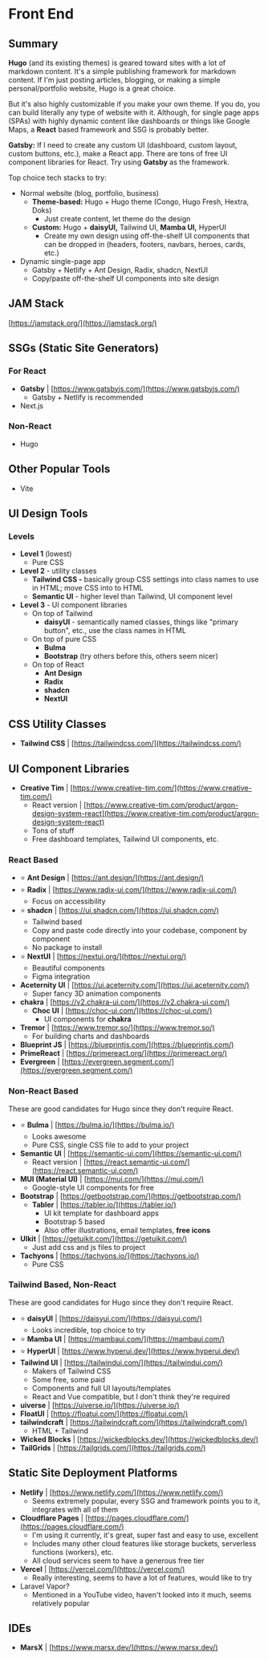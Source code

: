 # Front End

## Summary

**Hugo** (and its existing themes) is geared toward sites with a lot of markdown content. It's a simple publishing framework for markdown content. If I'm just posting articles, blogging, or making a simple personal/portfolio website, Hugo is a great choice.

But it's also highly customizable if you make your own theme. If you do, you can build literally any type of website with it. Although, for single page apps (SPAs) with highly dynamic content like dashboards or things like Google Maps, a **React** based framework and SSG is probably better.

**Gatsby:** If I need to create any custom UI (dashboard, custom layout, custom buttons, etc.), make a React app. There are tons of free UI component libraries for React. Try using **Gatsby** as the framework.

Top choice tech stacks to try:

* Normal website (blog, portfolio, business)
  * **Theme-based:** Hugo + Hugo theme (Congo, Hugo Fresh, Hextra, Doks)
    * Just create content, let theme do the design
  * **Custom:** Hugo +  **daisyUI,** Tailwind UI, **Mamba UI,** HyperUI
    * Create my own design using off-the-shelf UI components that can be dropped in (headers, footers, navbars, heroes, cards, etc.)
* Dynamic single-page app
  * Gatsby + Netlify + Ant Design, Radix, shadcn, NextUI
  * Copy/paste off-the-shelf UI components into site design

## JAM Stack

[https://jamstack.org/](https://jamstack.org/)

## SSGs (Static Site Generators)

### For React

* **Gatsby** | [https://www.gatsbyjs.com/](https://www.gatsbyjs.com/)
  * Gatsby + Netlify is recommended
* Next.js

### Non-React

* Hugo

## Other Popular Tools

* Vite

## UI Design Tools

### Levels

* **Level 1** (lowest)
  * Pure CSS
* **Level 2** - utility classes
  * **Tailwind CSS -** basically group CSS settings into class names to use in HTML; move CSS into to HTML
  * **Semantic UI** - higher level than Tailwind, UI component level
* **Level 3** - UI component libraries
  * On top of Tailwind
    * **daisyUI** - semantically named classes, things like "primary button", etc., use the class names in HTML
  * On top of pure CSS
    * **Bulma**
    * **Bootstrap** (try others before this, others seem nicer)
  * On top of React
    * **Ant Design**
    * **Radix**
    * **shadcn**
    * **NextUI**

## CSS Utility Classes

* **Tailwind CSS** | [https://tailwindcss.com/](https://tailwindcss.com/)

## UI Component Libraries

* **Creative Tim** | [https://www.creative-tim.com/](https://www.creative-tim.com/)
  * React version | [https://www.creative-tim.com/product/argon-design-system-react](https://www.creative-tim.com/product/argon-design-system-react)
  * Tons of stuff
  * Free dashboard templates, Tailwind UI components, etc.

### React Based

* :star: **Ant Design** | [https://ant.design/](https://ant.design/)
* :star: **Radix** | [https://www.radix-ui.com/](https://www.radix-ui.com/)
  * Focus on accessibility
* :star: **shadcn** | [https://ui.shadcn.com/](https://ui.shadcn.com/)
  * Tailwind based
  * Copy and paste code directly into your codebase, component by component
  * No package to install
* :star: **NextUI** | [https://nextui.org/](https://nextui.org/)
  * Beautiful components
  * Figma integration
* **Aceternity UI** | [https://ui.aceternity.com/](https://ui.aceternity.com/)
  * Super fancy 3D animation components
* **chakra** | [https://v2.chakra-ui.com/](https://v2.chakra-ui.com/)
  * **Choc UI** | [https://choc-ui.com/](https://choc-ui.com/)
    * UI components for **chakra**
* **Tremor** | [https://www.tremor.so/](https://www.tremor.so/)
  * For building charts and dashboards
* **Blueprint JS** | [https://blueprintjs.com/](https://blueprintjs.com/)
* **PrimeReact** | [https://primereact.org/](https://primereact.org/)
* **Evergreen** | [https://evergreen.segment.com/](https://evergreen.segment.com/)

### Non-React Based

These are good candidates for Hugo since they don't require React.

* :star: **Bulma** | [https://bulma.io/](https://bulma.io/)
  * Looks awesome
  * Pure CSS, single CSS file to add to your project
* **Semantic UI** | [https://semantic-ui.com/](https://semantic-ui.com/)
  * React version | [https://react.semantic-ui.com/](https://react.semantic-ui.com/)
* **MUI (Material UI)** | [https://mui.com/](https://mui.com/)
  * Google-style UI components for free
* **Bootstrap** | [https://getbootstrap.com/](https://getbootstrap.com/)
  * **Tabler** | [https://tabler.io/](https://tabler.io/)
    * UI kit template for dashboard apps
    * Bootstrap 5 based
    * Also offer illustrations, email templates, **free icons**
* **UIkit** | [https://getuikit.com/](https://getuikit.com/)
  * Just add css and js files to project
* **Tachyons** | [https://tachyons.io/](https://tachyons.io/)
  * Pure CSS

### Tailwind Based, Non-React

These are good candidates for Hugo since they don't require React.

* :star: **daisyUI** | [https://daisyui.com/](https://daisyui.com/)
  * Looks incredible, top choice to try
* :star: **Mamba UI** | [https://mambaui.com/](https://mambaui.com/)
* :star: **HyperUI** | [https://www.hyperui.dev/](https://www.hyperui.dev/)
* **Tailwind UI** | [https://tailwindui.com/](https://tailwindui.com/)
  * Makers of Tailwind CSS
  * Some free, some paid
  * Components and full UI layouts/templates
  * React and Vue compatible, but I don't think they're required
* **uiverse** | [https://uiverse.io/](https://uiverse.io/)
* **FloatUI** | [https://floatui.com/](https://floatui.com/)
* **tailwindcraft** | [https://tailwindcraft.com/](https://tailwindcraft.com/)
  * HTML + Tailwind
* **Wicked Blocks** | [https://wickedblocks.dev/](https://wickedblocks.dev/)
* **TailGrids** | [https://tailgrids.com/](https://tailgrids.com/)

## Static Site Deployment Platforms

* **Netlify** | [https://www.netlify.com/](https://www.netlify.com/)
  * Seems extremely popular, every SSG and framework points you to it, integrates with all of them
* **Cloudflare Pages** | [https://pages.cloudflare.com/](https://pages.cloudflare.com/)
  * I'm using it currently, it's great, super fast and easy to use, excellent
  * Includes many other cloud features like storage buckets, serverless functions (workers), etc.
  * All cloud services seem to have a generous free tier
* **Vercel** | [https://vercel.com/](https://vercel.com/)
  * Really interesting, seems to have a lot of features, would like to try
* Laravel Vapor?
  * Mentioned in a YouTube video, haven't looked into it much, seems relatively popular

## IDEs

* **MarsX** | [https://www.marsx.dev/](https://www.marsx.dev/)
